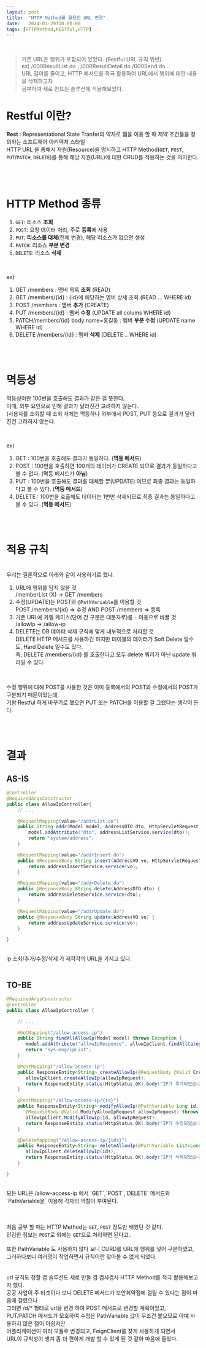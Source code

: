 ```yaml
---
layout: post
title:  "HTTP Method를 활용한 URL 변경"
date:   2024-01-29T10:00:00
tags: [HTTPMethod,RESTful,HTTP]
---
```

<br>

>기존 URL은 행위가 포함되어 있었다. (Restful URL 규칙 위반)<br>
>ex) /000ResultList.do , /000ResultDetail.do /000Send.do...<br>
>URL 길이를 줄이고, HTTP 메서드를 적극 활용하여 URL에서 행위에 대한 내용을 삭제하고자<br>
>공부하여 새로 만드는 솔루션에 적용해보았다.<br>


# Restful 이란?
**Rest** : Representational State Tranfer의 약자로 웹을 이용 할 때 제약 조건들을 정의하는 소프트웨어 아키텍처 스타일<br>
HTTP URL 을 통해서 자원(Resource)을 명시하고 HTTP Method(`GET`, `POST`, `PUT`/`PATCH`, `DELETE`)를 통해 해당 자원(URL)에 대한 CRUD를 적용하는 것을 의미한다.<br>
<br>
<br>
<br>

# HTTP Method 종류
1. `GET`: 리소스  **조회**
2. `POST`: 요청 데이터 처리, 주로 **등록**에 사용
3. `PUT`: **리소스를 대체**(전체 변경), 해당 리소스가 없으면 생성
4. `PATCH`: 리소스 **부분 변경**
5. `DELETE`: 리소스 **삭제**

<br>

ex)
1. GET /members : 멤버 목록 **조회** (READ)
2. GET /members/{id} : {id}에 해당하는 멤버 상세 조회 (READ ... WHERE id)
3. POST /members : 멤버 **추가** (CREATE)
4. PUT /members/{id} : 멤버 **수정** (UPDATE all colums WHERE id)
5. PATCH/members/{id} body:name=홍길동 : 멤버 **부분 수정** (UPDATE name WHERE id)
6. DELETE /members/{id} : 멤버 **삭제** (DELETE .. WHERE id)

<br>
<br>

# 멱등성
멱등성이란 100번을 호출해도 결과가 같은 걸 뜻한다.<br>
이때, 외부 요인으로 인해 결과가 달라진건 고려하지 않는다. <br>(사용자를 조회할 때 조회 자체는 멱등하나 외부에서 POST, PUT 등으로 결과가 달라진건 고려하지 않는다.<br>

<br>

ex)
1. GET : 100번을 호출해도 결과가 동일하다. (**멱등 메서드**)
2. POST : 100번을 호출하면 100개의 데이터가 CREATE 되므로 결과가 동일하다고 볼 수 없다. (멱등 메서드가 **아님**)
3. PUT : 100번을 호출해도 결과를 대체할 뿐(UPDATE) 이므로 최종 결과는 동일하다고 볼 수 있다. (**멱등 메서드**)
4. DELETE : 100번을 호출해도 데이터는 1번만 삭제되므로 최종 결과는 동일하다고 볼 수 있다. (**멱등 메서드**)

<br>
<br>

# 적용 규칙

<br>
우리는 결론적으로 아래와 같이 사용하기로 했다.<br>

1. URL에 행위를 담지 않을 것<br>/memberList (X) -> GET /members
2. 수정(UPDATE)는 POST와 `@PathVariable`를 이용할 것<br>POST /members/{id} => 수정 AND POST /members => 등록
3. 기존 URL에 카멜 케이스(단어 간 구분은 대문자로)를 `-` 이용으로 바꿀 것<br>/allowIp -> /allow-ip
4. DELETE는 DB 데이터 삭제 규칙에 맞게 내부적으로 처리할 것<br>DELETE HTTP 메서드를 사용하긴 하지만 테이블의 데이터가 Soft Delete 일수도, Hard Delete 일수도 있다.<br>즉, DELETE /members/{id} 를 호출한다고 모두 delete 쿼리가 아닌 update 쿼리일 수 있다.

<br>

수정 행위에 대해 POST를 사용한 것은 이미 등록에서의 POST와 수정에서의 POST가 구분되기 때문이었는데,<br>
기왕 Restful 하게 바꾸기로 했으면 PUT 또는 PATCH를 이용할 걸 그랬다는 생각이 든다.<br>

<br>
<br>

# 결과
## AS-IS

```java
@Controller
@RequiredArgsConstructor
public class AllowIpController{
	// ...

	@RequestMapping(value="/addrList.do")
	public String addr(Model model, AddressDTO dto, HttpServletRequest request) {
	    model.addAttribute("dto", addressListService.service(dto));
	    return "system/address";
	}

	@RequestMapping(value="/addrInsert.do")
	public @ResponseBody String insert(AddressVO vo, HttpServletRequest request) {
	    return addressInsertService.service(vo);
	}

	@RequestMapping(value="/addrDelete.do")
	public @ResponseBody String delete(AddressDTO dto) {
	    return addressDeleteService.service(dto);
	}

	@RequestMapping(value="/addrUpdate.do")
	public @ResponseBody String update(AddressVO vo) {
	    return addressUpdateService.service(vo);
	}

}
```

<br>
ip 조회/추가/수정/삭제 가 제각각의 URL을 가지고 있다.<br>
<br>

## TO-BE

```java
@RequiredArgsConstructor
@Controller
public class AllowIpController {

	// ...

    @GetMapping("/allow-access-ip")
    public String findAllAllowIp(Model model) throws Exception {
       model.addAttribute("allowIpResponse", allowIpClient.findAllCategory().getBody());
       return "sys-mng/ipList";
    }

    @PostMapping("/allow-access-ip")
    public ResponseEntity<String> createAllowIp(@RequestBody @Valid CreateAllowIpRequest allowIpRequest) throws Exception{
       allowIpClient.createAllowIp(allowIpRequest);
       return ResponseEntity.status(HttpStatus.OK).body("IP가 추가되었습니다.");
    }

    @PostMapping("/allow-access-ip/{id}")
    public ResponseEntity<String> modifyAllowIp(@PathVariable Long id,
       @RequestBody @Valid ModifyAllowIpRequest allowIpRequest) throws Exception {
       allowIpClient.ModifyAllowIp(id, allowIpRequest);
       return ResponseEntity.status(HttpStatus.OK).body("IP가 수정되었습니다.");
    }

    @DeleteMapping("/allow-access-ip/{ids}")
    public ResponseEntity<String> deleteAllowIp(@PathVariable List<Long> ids) throws Exception {
       allowIpClient.deleteAllowIp(ids);
       return ResponseEntity.status(HttpStatus.OK).body("IP가 삭제되었습니다.");
    }

}
```

<br>
모든 URL은 /allow-access-ip 에서 `GET`,`POST`,`DELETE` 메서드와 `PathVariable을` 이용해 각자의 역할이 부여된다.<br>
<br>
<br>

처음 공부 할 때는 HTTP Method는 `GET`,  `POST` 정도만 배웠던 것 같다.<br>
민감한 정보는 `POST`로 외에는 `GET`으로 처리하면 된다고..<br>
<br>
또한 PathVariable 도 사용하지 않다 보니 CURD를 URL에 행위를 넣어 구분하였고,<br>
그러하다보니 여러명이 작업하면서 규칙이란 찾아볼 수 없게 되었다.<br>
<br>
<br>
url 규칙도 정할 겸 솔루션도 새로 만들 겸 겸사겸사 HTTP Method를 적극 활용해보고자 했다.<br>
공공 사업이 주 타겟이다 보니 DELETE 메서드가 보안취약점에 걸릴 수 있다는 점이 마음에 걸렸으나<br>
그러면 /d/* 형태로 url을 변경 하여 POST 메서드로 변경할 계획이었고,<br>
PUT/PATCH 메서드가 모호하여 수정은 PathVariable 값이 무조건 붙으므로 아예 사용하지 않은 점이 아쉽지만<br>
어플리케이션이 여러 모듈로 변경되고, FeignClient를 잦게 사용하게 되면서<br>
URL이 규칙성이 생겨 좀 더 편하게 개발 할 수 있게 된 것 같아 마음에 들었다.<br>
<br>


